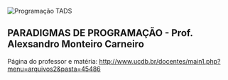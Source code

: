 ![Programação TADS](https://yt3.ggpht.com/a-/ACSszfEfrSyJHu5xU3drsoyyS6-fT3FGjEGuXRpD9g=s900-mo-c-c0xffffffff-rj-k-no)

## PARADIGMAS DE PROGRAMAÇÃO - Prof. Alexsandro Monteiro Carneiro

Página do professor e matéria: http://www.ucdb.br/docentes/main1.php?menu=arquivos2&pasta=45486

